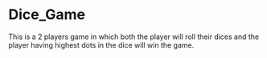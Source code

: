 # Dice_Game
This is a 2 players game in which both the player will roll their dices and the player having highest dots in the dice will win the game.
